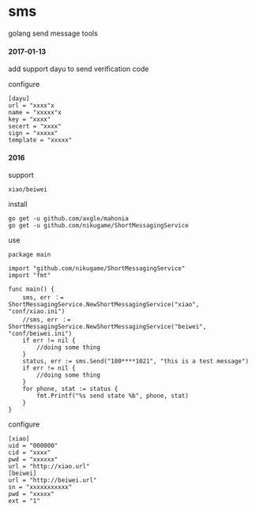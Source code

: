 # sms
golang send message tools

#### 2017-01-13

add support dayu to send verification code

configure

    [dayu]
    url = "xxxx"x
    name = "xxxxx"x
    key = "xxxx"
    secert = "xxxx"
    sign = "xxxxx"
    template = "xxxxx"


#### 2016

support

    xiao/beiwei

install 

    go get -u github.com/axgle/mahonia 
    go get -u github.com/nikugame/ShortMessagingService

use

    package main

    import "github.com/nikugame/ShortMessagingService"
    import "fmt"

    func main() {
        sms, err ：= ShortMessagingService.NewShortMessagingService("xiao", "conf/xiao.ini")
        //sms, err ：= ShortMessagingService.NewShortMessagingService("beiwei", "conf/beiwei.ini")
        if err != nil {
            //doing some thing
        }
        status, err := sms.Send("180****1021", "this is a test message")
        if err != nil {
            //doing some thing
        }
        for phone, stat := status {
            fmt.Printf("%s send state %b", phone, stat)
        }
    }


configure 

    [xiao]
    uid = "000000"
    cid = "xxxx"
    pwd = "xxxxxx"
    url = "http://xiao.url"
    [beiwei]
    url = "http://beiwei.url"
    sn = "xxxxxxxxxxx"
    pwd = "xxxxx"
    ext = "1"

